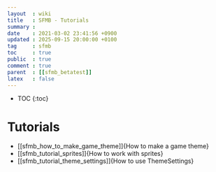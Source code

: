 ```yaml
---
layout  : wiki
title   : SFMB - Tutorials 
summary : 
date    : 2021-03-02 23:41:56 +0900
updated : 2025-09-15 20:00:00 +0100
tag     : sfmb
toc     : true
public  : true
comment : true
parent  : [[sfmb_betatest]]
latex   : false
---
```

* TOC
{:toc}

# Tutorials

- [[sfmb_how_to_make_game_theme]]{How to make a game theme}
- [[sfmb_tutorial_sprites]]{How to work with sprites}
- [[sfmb_tutorial_theme_settings]]{How to use ThemeSettings}

